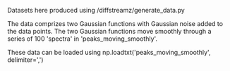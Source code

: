 Datasets here produced using /diffstreamz/generate_data.py

The data comprizes two Gaussian functions  with Gaussian noise added to the data points. The two Gaussian functions move smoothly through a series of 100 'spectra' in 'peaks_moving_smoothly'.

These data can be loaded using np.loadtxt('peaks_moving_smoothly', delimiter=',')
